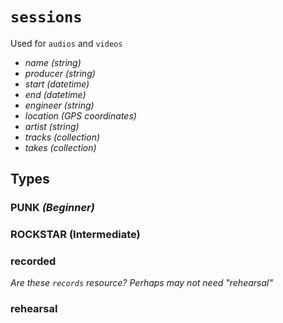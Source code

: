 # `sessions`


  Used for `audios` and `videos`

  - *name* _(string)_
  - *producer* _(string)_
  - *start* _(datetime)_
  - *end*  _(datetime)_
  - *engineer* _(string)_
  - *location* _(GPS coordinates)_
  - *artist* _(string)_
  - *tracks* _(collection)_
  - *takes* _(collection)_


## Types


### PUNK _(Beginner)_


### ROCKSTAR (Intermediate)


### recorded

  _Are these `records` resource? Perhaps may not need "rehearsal"_


### rehearsal
